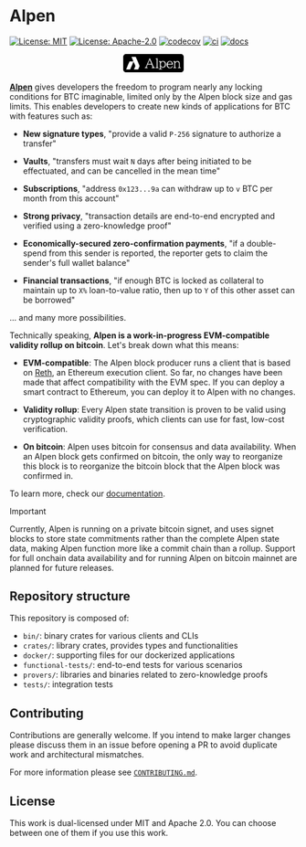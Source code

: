 # Alpen

[![License: MIT](https://img.shields.io/badge/License-MIT-blue.svg)](https://opensource.org/licenses/MIT)
[![License: Apache-2.0](https://img.shields.io/badge/License-Apache-blue.svg)](https://opensource.org/licenses/apache-2-0)
[![codecov](https://codecov.io/gh/alpenlabs/alpen/branch/main/graph/badge.svg?token=Q3ZYY44GN7)](https://codecov.io/gh/alpenlabs/alpen)
[![ci](https://github.com/alpenlabs/alpen/actions/workflows/lint.yml/badge.svg?event=push)](https://github.com/alpenlabs/alpen/actions)
[![docs](https://img.shields.io/badge/docs-strata-orange)](https://docs.stratabtc.org)

<p align="center">
  <img src="https://raw.githubusercontent.com/alpenlabs/.github/76e8490215c5c1e21d98ad28380bdd88b1bf6e4d/profile/images/logo.png" alt="Alpen Labs Logo" width="21%">
</p>

[**Alpen**](https://alpenlabs.io) gives developers the freedom to program nearly
any locking conditions for BTC imaginable,
limited only by the Alpen block size and gas limits.
This enables developers to create new kinds of applications for BTC
with features such as:

- **New signature types**, "provide a valid `P-256` signature to authorize a transfer"

- **Vaults**, "transfers must wait `N` days after being initiated to be effectuated,
  and can be cancelled in the mean time"

- **Subscriptions**, "address `0x123...9a` can withdraw up to `v` BTC 
  per month from this account"

- **Strong privacy**, "transaction details are end-to-end encrypted
  and verified using a zero-knowledge proof"

- **Economically-secured zero-confirmation payments**,
  "if a double-spend from this sender is reported,
  the reporter gets to claim the sender's full wallet balance"

- **Financial transactions**,
  "if enough BTC is locked as collateral to maintain up
  to `X%` loan-to-value ratio,
  then up to `Y` of this other asset can be borrowed"

... and many more possibilities.

Technically speaking,
**Alpen is a work-in-progress EVM-compatible validity rollup on bitcoin**.
Let's break down what this means:

- **EVM-compatible**: The Alpen block producer runs a client that is based on
  [Reth](https://github.com/paradigmxyz/reth),
  an Ethereum execution client.
  So far, no changes have been made that affect compatibility with the EVM spec.
  If you can deploy a smart contract to Ethereum,
  you can deploy it to Alpen with no changes.

- **Validity rollup**: Every Alpen state transition is proven to
  be valid using cryptographic validity proofs,
  which clients can use for fast, low-cost verification.

- **On bitcoin**: Alpen uses bitcoin for consensus and data availability.
  When an Alpen block gets confirmed on bitcoin,
  the only way to reorganize this block is to reorganize
  the bitcoin block that the Alpen block was confirmed in.

To learn more, check our [documentation](https://docs.alpenlabs.io).

> [!IMPORTANT]
> Currently,
> Alpen is running on a private bitcoin signet,
> and uses signet blocks to store state commitments rather than
> the complete Alpen state data,
> making Alpen function more like a commit chain than a rollup.
> Support for full onchain data availability and for running Alpen
> on bitcoin mainnet are planned for future releases.

## Repository structure

This repository is composed of:

- `bin/`: binary crates for various clients and CLIs
- `crates/`: library crates, provides types and functionalities
- `docker/`: supporting files for our dockerized applications
- `functional-tests/`: end-to-end tests for various scenarios
- `provers/`: libraries and binaries related to zero-knowledge proofs
- `tests/`: integration tests

## Contributing

Contributions are generally welcome.
If you intend to make larger changes please discuss them in an issue
before opening a PR to avoid duplicate work and architectural mismatches.

For more information please see [`CONTRIBUTING.md`](/CONTRIBUTING.md).

## License

This work is dual-licensed under MIT and Apache 2.0.
You can choose between one of them if you use this work.

